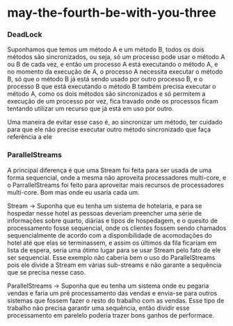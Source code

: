# may-the-fourth-be-with-you-three



### DeadLock


Suponhamos que temos um método A e um método B, todos os dois métodos são sincronizados, ou seja, só um processo pode usar o método A ou B de cada vez, e então um processo A está executando o método A, e no momento da execução de A, o processo A necessita executar o método B, só que o método B já está sendo usado por outro processo B, e o processo B que está executando o método B também precisa executar o método A, como os dois métodos são sincronizados e só permitem a execução de um processo por vez, fica travado onde os processos ficam tentando utilizar um recurso que já está em uso por outro.

Uma maneira de evitar esse caso é, ao sincronizar um método, ter cuidado para que ele não precise executar outro método sincronizado que faça referência a ele


### ParallelStreams

A principal diferença é que uma Stream foi feita para ser usada de uma forma sequencial, onde a mesma não aproveita processadores multi-core, e o ParrallelStreams foi feito para aproveitar mais recursos de processadores multi-core. Bom mas onde eu usaria cada um.

Stream -> Suponha que eu tenha um sistema de hotelaria, e para se hospedar nesse hotel as pessoas deveriam preencher uma série de informações sobre quarto, diárias e tipos de hospedagem, e o quesito de processamento fosse sequencial, onde os clientes fossem sendo chamados sequencialmente de acordo com a disponibilidade de acomodações do hotel até que elas se terminassem, e assim os últimos da fila ficariam em lista de espera, seria uma ótimo lugar para se usar Stream pelo fato de ele ser sequencial. Esse exemplo não caberia bem o uso do ParallelStreams pois ele divide a Stream em várias sub-streams e não garante a sequência que se precisa nesse caso.

ParallelStreams -> Suponha que eu tenha um sistema onde eu pegaria vendas e faria um pré processamento das vendas e envia-se para outros sistemas que fossem fazer o resto do trabalho com as vendas. Esse tipo de trabalho não precisa garantir uma sequência, então dividir esse processamento em parelelo poderia trazer bons ganhos de performace.

